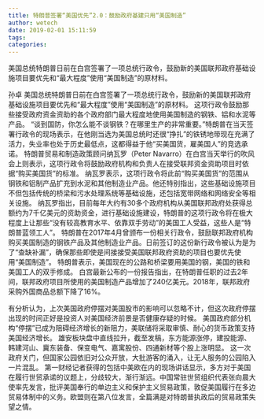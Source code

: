 ```yaml
---
title: 特朗普签署“美国优先”2.0：鼓励政府基建只用“美国制造”
author: wetech
date: 2019-02-01 15:11:59
tags: 
categories: 
---
```

美国总统特朗普日前在白宫签署了一项总统行政令，鼓励新的美国联邦政府基础设施项目要优先和“最大程度”使用“美国制造”的原材料。
<!-- more -->
孙卓
美国总统特朗普日前在白宫签署了一项总统行政令，鼓励新的美国联邦政府基础设施项目要优先和“最大程度”使用“美国制造”的原材料。
这项行政令鼓励那些接受政府资金资助的各个政府部门最大程度地使用美国制造的钢铁、铝和水泥等产品。
“谈到国防，你怎么能不谈钢铁？在哪里生产的非常重要。”特朗普在当天签署行政令的现场表示，在他刚当选为美国总统时还很“挣扎”的铁锈地带现在充满了活力，失业率也处于历史最低点，这都得益于他“买美国货，雇美国人”的竞选承诺。
特朗普贸易和制造政策顾问纳瓦罗（Peter Navarro）在白宫当天举行的吹风会上则表示，这项行政令将鼓励政府机构和负责人在接受联邦资金资助项目时依据“购买美国货”的标准。
纳瓦罗表示，这项行政令将此前“购买美国货”的范围从钢铁和铝制产品扩充到水泥和其他制造业产品。他还特别指出，这些基础设施项目不但包括传统的桥梁和污水处理系统等基础设施，还包括宽带网络和网络安全等相关设施。
纳瓦罗指出，目前每年大约有30多个政府机构从美国联邦政府处获得总额约为7千亿美元的资助资金，进行基础设施建设，特朗普的这项行政令将在极大程度上让那些“没有较高教育水平、依靠双手劳动”的美国工人受益，这些人是“特朗普蓝领工人”。
特朗普在2017年4月曾颁布一份相关行政令，鼓励联邦政府机构购买美国制造的钢铁产品及其他制造业产品。日前签订的这份新行政令被认为是为了“查缺补漏”，确保那些即使是间接接受美国联邦政府资助的项目也要优先使用“美国制造”。
特朗普表示，美国现在的公路和桥梁要用美国的钢，美国的铁和美国工人的双手修成。
白宫最新公布的一份报告指出，在特朗普任职的过去2年间，联邦政府项目所使用的美国制造产品增加了240亿美元。2018年，联邦政府采购外国商品总额下降了16%。
 
 
有分析认为，上次美国政府停摆对美国股市的影响可以忽略不计，但这次政府停摆出现的时间正好是投资人对美国经济前景是否健康存疑的时候。 
美国政府部分机构“停摆”已成为阻碍经济增长的新阻力，美联储将采取审慎、耐心的货币政策支持美国经济增长。
雄安板块盘中直线拉升，截至发稿，东方能源涨停，建投能源、韩建河山、冀东装备、保变电气、嘉寓股份、四通新材等个股上涨明显。
这一次政府关门，但国家公园依旧对公众开放，大批游客的涌入，让无人服务的公园陷入一片混乱。
第一财经记者获得的包括中美欧在内的现场讲话显示，多方对于美国在履行世贸承诺的议题上，分歧较大，渐行渐远。中国常驻世贸组织代表张向晨大使率先发言，批评美国奉行的单边主义和保护主义贸易政策，敦促美国履行在多边贸易体制中的义务。欧盟则在第八位发言，全篇满是对特朗普执政后的贸易政策失望之情。
